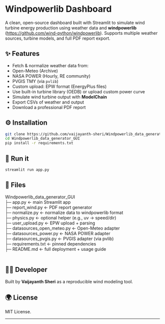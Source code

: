 # Windpowerlib Dashboard


A clean, open-source dashboard built with Streamlit to simulate wind turbine energy production using weather data and **windpowerlib** (https://github.com/wind-python/windpowerlib). Supports multiple weather sources, turbine models, and full PDF report export.


## ✨ Features
- Fetch & normalize weather data from:
- Open-Meteo (Archive)
- NASA POWER (Hourly, RE community)
- PVGIS TMY (via `pvlib`)
- Custom upload: EPW format (EnergyPlus files)
- Use built-in turbine library (OEDB) or upload custom power curve
- Simulate wind turbine output with **ModelChain**
- Export CSVs of weather and output
- Download a professional PDF report


## ⚙ Installation
```bash
git clone https://github.com/vaijayanth-sheri/Windpowerlib_data_generator_GUI.git 
cd Windpowerlib_data_generator_GUI
pip install -r requirements.txt
```


## 📅 Run it
```bash
streamlit run app.py
```


## 📖 Files
 Windpowerlib_data_generator_GUI <br/>
├─ app.py                      ← main Streamlit app <br/> 
├─ report_wind.py             ← PDF report generator <br/>
├─ normalize.py               ← normalize data to windpowerlib format <br/>
├─ physics.py                 ← optional helper (e.g., uv → speed/dir) <br/>
├─ user_upload.py             ← EPW upload + parsing <br/>
├─ datasources_open_meteo.py ← Open-Meteo adapter <br/>
├─ datasources_power.py      ← NASA POWER adapter <br/>
├─ datasources_pvgis.py      ← PVGIS adapter (via pvlib) <br/>
├─ requirements.txt          ← pinned dependencies <br/>
├─ README.md                 ← full deployment + usage guide <br/>
<br/> 
## 👨‍💼 Developer
Built by **Vaijayanth Sheri** as a reproducible wind modeling tool.


## 🌍 License
MIT License.

---
